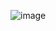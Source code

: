 ![image](https://user-images.githubusercontent.com/527589/84600551-9ee1eb00-ae3f-11ea-9d43-dd007e17af6c.png)
